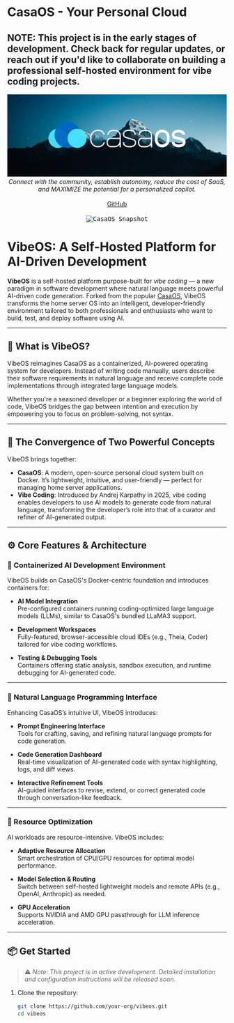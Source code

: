 # CasaOS - Your Personal Cloud 
## **NOTE:** This project is in the early stages of development. Check back for regular updates, or reach out if you'd like to collaborate on building a professional self-hosted environment for vibe coding projects.
<!-- Readme i18n links -->
<!-- > English | [中文](#) | [Français](#) -->

<p align="center">
    <!-- CasaOS Banner -->
    <picture>
        <source media="(prefers-color-scheme: dark)" srcset="img/VibeOS.png">
        <source media="(prefers-color-scheme: light)" srcset="img/VibeOS.png">
        <img alt="CasaOS" src="https://raw.githubusercontent.com/IceWhaleTech/logo/main/casaos/casaos_banner_twilight_blue_800x300.png">
    </picture>
    <br/>
    <i>Connect with the community, establish autonomy, reduce the cost of SaaS, and MAXIMIZE the potential for a personalized copilot.</i>
    <br/>
    <br/>
    <!-- CasaOS Links -->
    <a href="https://github.com/BigSky-Connect-Consultants/VibeOS/" target="_blank">GitHub</a>
    <br/>
    <br/>
    <!-- CasaOS Snapshots -->
    <kbd>
      <picture>
          <source media="(prefers-color-scheme: dark)" srcset="snapshot-dark.jpg">
          <source media="(prefers-color-scheme: light)" srcset="snapshot-light.jpg">
          <img alt="CasaOS Snapshot" src="snapshot-light.jpg">
      </picture>
    </kbd>
</p>

# VibeOS: A Self-Hosted Platform for AI-Driven Development

**VibeOS** is a self-hosted platform purpose-built for *vibe coding* — a new paradigm in software development where natural language meets powerful AI-driven code generation. Forked from the popular [CasaOS](https://www.casaos.io/), VibeOS transforms the home server OS into an intelligent, developer-friendly environment tailored to both professionals and enthusiasts who want to build, test, and deploy software using AI.

---

## 🌟 What is VibeOS?

VibeOS reimagines CasaOS as a containerized, AI-powered operating system for developers. Instead of writing code manually, users describe their software requirements in natural language and receive complete code implementations through integrated large language models.

Whether you're a seasoned developer or a beginner exploring the world of code, VibeOS bridges the gap between intention and execution by empowering you to focus on problem-solving, not syntax.

---

## 🔗 The Convergence of Two Powerful Concepts

VibeOS brings together:

- **CasaOS**: A modern, open-source personal cloud system built on Docker. It’s lightweight, intuitive, and user-friendly — perfect for managing home server applications.
- **Vibe Coding**: Introduced by Andrej Karpathy in 2025, vibe coding enables developers to use AI models to generate code from natural language, transforming the developer’s role into that of a curator and refiner of AI-generated output.

---

## ⚙️ Core Features & Architecture

### 🧱 Containerized AI Development Environment

VibeOS builds on CasaOS's Docker-centric foundation and introduces containers for:

- **AI Model Integration**  
  Pre-configured containers running coding-optimized large language models (LLMs), similar to CasaOS's bundled LLaMA3 support.

- **Development Workspaces**  
  Fully-featured, browser-accessible cloud IDEs (e.g., Theia, Coder) tailored for vibe coding workflows.

- **Testing & Debugging Tools**  
  Containers offering static analysis, sandbox execution, and runtime debugging for AI-generated code.

---

### 🧠 Natural Language Programming Interface

Enhancing CasaOS’s intuitive UI, VibeOS introduces:

- **Prompt Engineering Interface**  
  Tools for crafting, saving, and refining natural language prompts for code generation.

- **Code Generation Dashboard**  
  Real-time visualization of AI-generated code with syntax highlighting, logs, and diff views.

- **Interactive Refinement Tools**  
  AI-guided interfaces to revise, extend, or correct generated code through conversation-like feedback.

---

### 🔋 Resource Optimization

AI workloads are resource-intensive. VibeOS includes:

- **Adaptive Resource Allocation**  
  Smart orchestration of CPU/GPU resources for optimal model performance.

- **Model Selection & Routing**  
  Switch between self-hosted lightweight models and remote APIs (e.g., OpenAI, Anthropic) as needed.

- **GPU Acceleration**  
  Supports NVIDIA and AMD GPU passthrough for LLM inference acceleration.

---

## 📦 Get Started

> ⚠️ *Note: This project is in active development. Detailed installation and configuration instructions will be released soon.*

1. Clone the repository:
   ```bash
   git clone https://github.com/your-org/vibeos.git
   cd vibeos
